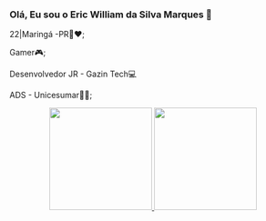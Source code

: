 ### Olá, Eu sou o Eric William da Silva Marques 🙂

22|Maringá -PR🌳♥️;

Gamer🎮;

Desenvolvedor JR - Gazin Tech💻

ADS - Unicesumar👨‍🎓;

<div align="center">
  <a href="https://github.com/ericwsmmga">
  <img height="180em" src="https://github-readme-stats.vercel.app/api?username=ericwsmmga&show_icons=true&theme=dark&include_all_commits=true&count_private=true"/>
  <img height="180em" src="https://github-readme-stats.vercel.app/api/top-langs/?username=ericwsmmga&layout=compact&langs_count=7&theme=dark"/>
</div>

##

    
